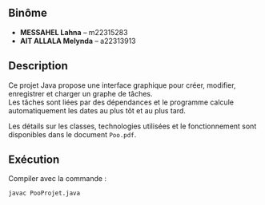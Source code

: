 
## Binôme
- **MESSAHEL Lahna** – m22315283  
- **AIT ALLALA Melynda** – a22313913

## Description

Ce projet Java propose une interface graphique pour créer, modifier, enregistrer et charger un graphe de tâches.  
Les tâches sont liées par des dépendances et le programme calcule automatiquement les dates au plus tôt et au plus tard.

Les détails sur les classes, technologies utilisées et le fonctionnement sont disponibles dans le document `Poo.pdf`.

## Exécution

Compiler avec la commande :

```bash
javac PooProjet.java

